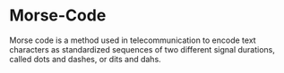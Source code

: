 # Morse-Code

 Morse code is a method used in telecommunication 
 to encode text characters as standardized 
 sequences of two different signal durations,
 called dots and dashes, or dits and dahs.
